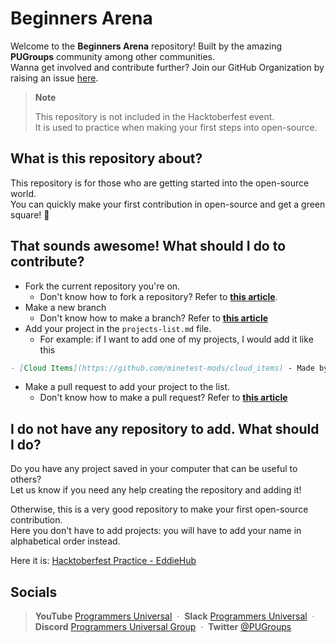# Beginners Arena

Welcome to the **Beginners Arena** repository! Built by the amazing **PUGroups** community among other communities.\
Wanna get involved and contribute further? Join our GitHub Organization by raising an issue [here](https://github.com/PUGroups/Support/issues/new?assignees=&labels=invite+me+to+the+organisation&template=invitation.yml&title=Please+invite+me+to+the+GitHub+Community+Organization).

> **Note**
> 
> This repository is not included in the Hacktoberfest event.\
> It is used to practice when making your first steps into open-source.

## What is this repository about?

This repository is for those who are getting started into the open-source world.\
You can quickly make your first contribution in open-source and get a green square! 🎉

## That sounds awesome! What should I do to contribute?

- Fork the current repository you're on.
  - Don't know how to fork a repository? Refer to [**this article**](https://docs.github.com/es/get-started/quickstart/fork-a-repo).
- Make a new branch
  - Don't know how to make a branch? Refer to [**this article**](https://docs.github.com/en/pull-requests/collaborating-with-pull-requests/proposing-changes-to-your-work-with-pull-requests/creating-and-deleting-branches-within-your-repository)
- Add your project in the `projects-list.md` file.
  - For example: if I want to add one of my projects, I would add it like this

```markdown
- [Cloud Items](https://github.com/minetest-mods/cloud_items) - Made by [David Leal](https://github.com/Panquesito7)
```

- Make a pull request to add your project to the list.
  - Don't know how to make a pull request? Refer to [**this article**](https://docs.github.com/en/github/collaborating-with-pull-requests/proposing-changes-to-your-work-with-pull-requests/creating-a-pull-request-from-a-fork)

## I do not have any repository to add. What should I do?

Do you have any project saved in your computer that can be useful to others?\
Let us know if you need any help creating the repository and adding it!

Otherwise, this is a very good repository to make your first open-source contribution.\
Here you don't have to add projects: you will have to add your name in alphabetical order instead.

Here it is: [Hacktoberfest Practice - EddieHub](https://github.com/EddieHubCommunity/hacktoberfest-practice)

## Socials

> **YouTube** <a href="https://www.youtube.com/channel/UCWvqpm9sTcjgXLkp5Ylro-A" target="_blank" rel="noopener">Programmers Universal</a> &nbsp;&middot;&nbsp;
> **Slack** <a href="https://programmersun-3sm6019.slack.com/join/shared_invite/zt-kk4bxlty-hDCYelT_GOjmc4HtBIndRg" target="_blank" rel="noopener">Programmers Universal</a> &nbsp;&middot;&nbsp;
> **Discord** <a href="https://discord.gg/XQbq8KaqVw" target="_blank" rel="noopener">Programmers Universal Group</a> &nbsp;&middot;&nbsp;
> **Twitter** <a href="https://twitter.com/PUGroups" target="_blank" rel="noopener">@PUGroups</a>
